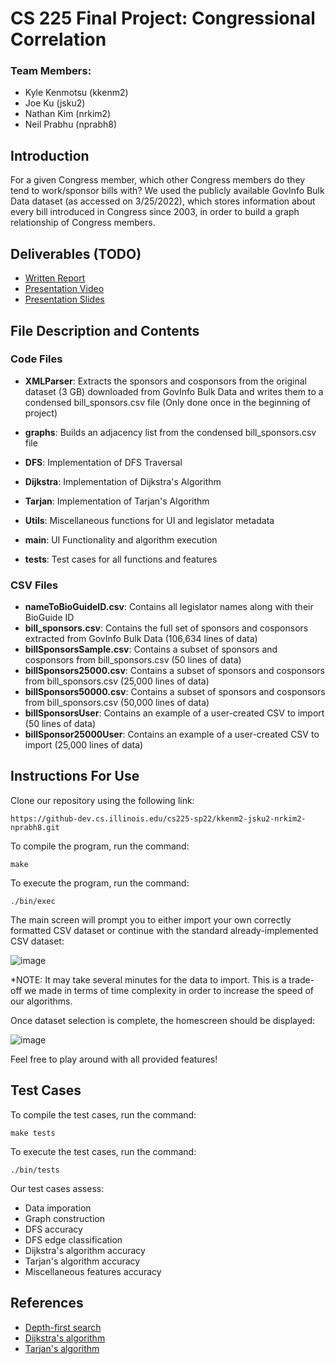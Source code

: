 # CS 225 Final Project: Congressional Correlation
### Team Members:
* Kyle Kenmotsu (kkenm2)
* Joe Ku (jsku2)
* Nathan Kim (nrkim2)
* Neil Prabhu (nprabh8)

## Introduction
For a given Congress member, which other Congress members do they tend to work/sponsor bills with?
We used the publicly available GovInfo Bulk Data dataset (as accessed on 3/25/2022), which stores information about every bill introduced in Congress since 2003, in order to build a graph relationship of Congress members.

## Deliverables (TODO)
* [Written Report](https://github-dev.cs.illinois.edu/cs225-sp22/kkenm2-jsku2-nrkim2-nprabh8/blob/main/results.md)
* [Presentation Video](https://youtu.be/GuTiRfBl3Pk)
* [Presentation Slides](https://docs.google.com/presentation/d/1S1UwxRnkpKOwtoovxOivmun0rX-Jcvfp40Y9z3kJScg/edit?usp=sharing)

## File Description and Contents
### Code Files
* **XMLParser**: Extracts the sponsors and cosponsors from the original dataset (3 GB) downloaded from GovInfo Bulk Data and writes them to a condensed bill_sponsors.csv file (Only done once in the beginning of project)

* **graphs**: Builds an adjacency list from the condensed bill_sponsors.csv file 

* **DFS**: Implementation of DFS Traversal

* **Dijkstra**: Implementation of Dijkstra's Algorithm

* **Tarjan**: Implementation of Tarjan's Algorithm

* **Utils**: Miscellaneous functions for UI and legislator metadata

* **main**: UI Functionality and algorithm execution

* **tests**: Test cases for all functions and features
### CSV Files
* **nameToBioGuideID.csv**: Contains all legislator names along with their BioGuide ID
* **bill_sponsors.csv**: Contains the full set of sponsors and cosponsors extracted from GovInfo Bulk Data (106,634 lines of data)
* **billSponsorsSample.csv**: Contains a subset of sponsors and cosponsors from bill_sponsors.csv (50 lines of data)
* **billSponsors25000.csv**: Contains a subset of sponsors and cosponsors from bill_sponsors.csv (25,000 lines of data)
* **billSponsors50000.csv**: Contains a subset of sponsors and cosponsors from bill_sponsors.csv (50,000 lines of data)
* **billSponsorsUser**: Contains an example of a user-created CSV to import (50 lines of data)
* **billSponsor25000User**: Contains an example of a user-created CSV to import (25,000 lines of data)

## Instructions For Use
Clone our repository using the following link:
```
https://github-dev.cs.illinois.edu/cs225-sp22/kkenm2-jsku2-nrkim2-nprabh8.git
```
To compile the program, run the command:
```
make
```
To execute the program, run the command:
```
./bin/exec
```
The main screen will prompt you to either import your own correctly formatted CSV dataset or continue with the standard already-implemented CSV dataset: 

![image](https://media.github-dev.cs.illinois.edu/user/14278/files/31bf8f26-25eb-4c93-9e04-d62b1547a8b0)

*NOTE: It may take several minutes for the data to import. This is a trade-off we made in terms of time complexity in order to increase the speed of our algorithms. 

Once dataset selection is complete, the homescreen should be displayed:

![image](https://media.github-dev.cs.illinois.edu/user/14278/files/9fd9e219-b773-463f-b2ae-f9aab5808950)



Feel free to play around with all provided features!
## Test Cases
To compile the test cases, run the command:
```
make tests
```
To execute the test cases, run the command:
```
./bin/tests
```
Our test cases assess:
* Data imporation
* Graph construction
* DFS accuracy
* DFS edge classification
* Dijkstra's algorithm accuracy
* Tarjan's algorithm accuracy
* Miscellaneous features accuracy

## References
* [Depth-first search](https://en.wikipedia.org/wiki/Depth-first_search)
* [Dijkstra's algorithm](https://en.wikipedia.org/wiki/Dijkstra%27s_algorithm)
* [Tarjan's algorithm](https://en.wikipedia.org/wiki/Tarjan%27s_strongly_connected_components_algorithm)
